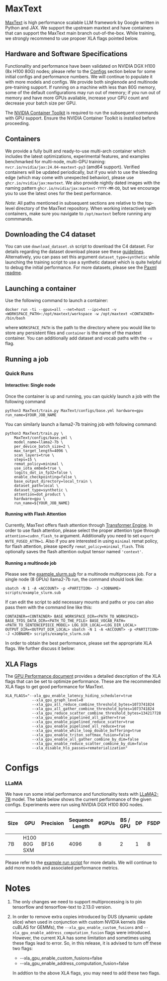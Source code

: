 # MaxText
[MaxText](https://github.com/google/maxtext) is high performance scalable LLM framework by Google written in Python and JAX. We support the upstream maxtext and have containers that can support the MaxText main branch out-of-the-box. While training, we strongly recommend to use propoer XLA flags pointed below.

## Hardware and Software Specifications
Functionality and performance have been validated on NVIDIA DGX H100 (8x H100 80G) nodes; please refer to the [Configs](#configs) section below for some initial configs and performance numbers. We will continue to populate it with more models and configs. We provide both singlenode and multinode pre-training support. If running on a machine with less than 80G memory, some of the default configurations may run out of memory; if you run out of memory and have more GPUs available, increase your GPU count and decrease your batch size per GPU.

The [NVIDIA Container Toolkit](https://github.com/NVIDIA/nvidia-container-toolkit) is required to run the subsequent commands with GPU support. Ensure the NVIDIA Container Toolkit is installed before proceeding.

## Containers
We provide a fully built and ready-to-use multi-arch container which includes the latest optimizations, experimental features, and examples benchmarked for multi-node, multi-GPU training: `nvcr.io/nvidia/jax:24.04-maxtext-py3` (amd64 support). Verified containers will be updated periodically, but if you wish to use the bleeding edge (which may come with unexpected behavior), please use `ghcr.io/nvidia/jax:maxtext`. We also provide nightly dated images with the naming pattern `ghcr.io/nvidia/jax:maxtext-YYYY-MM-DD`, but we encourage you to use the latest ones for the best performance.

*Note*: All paths mentioned in subsequent sections are relative to the top-level directory of the MaxText repository. When working interactively with containers, make sure you navigate to `/opt/maxtext` before running any commmands.

## Downloading the C4 dataset
You can use `download_dataset.sh` script to download the C4 dataset. For details regarding the dataset download please see these [guidelines](https://github.com/google/maxtext/blob/main/getting_started/First_run.md). Alternatively, you can pass set this argument `dataset_type=synthetic` while launching the training script to use a synthetic dataset which is quite helpful to debug the initial performance. For more datasets, please see the [Paxml readme](https://github.com/NVIDIA/JAX-Toolbox/blob/main/rosetta/rosetta/projects/pax/README.md#downloading-the-pile-and-lambada-datasets).

## Launching a container
Use the following command to launch a container:
```
docker run -ti --gpus=all --net=host --ipc=host -v <WORKSPACE_PATH>:/opt/maxtext/workspace -w /opt/maxtext <CONTAINER> /bin/bash
```
where `WORKSPACE_PATH` is the path to the directory where you would like to store any persistent files and `container` is the name of the maxtext container. You can additionally add dataset and vocab paths with the `-v` flag.

## Running a job
### Quick Runs
#### Interactive: Single node
Once the container is up and running, you can quickly launch a job with the following command
```
python3 MaxText/train.py MaxText/configs/base.yml hardware=gpu run_name=$YOUR_JOB_NAME
```
You can similarly launch a llama2-7b training job with following command:
```
python3 MaxText/train.py \
    MaxText/configs/base.yml \
    model_name=llama2-7b \
    per_device_batch_size=2 \
    max_target_length=4096 \
    scan_layers=true \
    steps=15 \
    remat_policy=minimal \
    use_iota_embed=true \
    logits_dot_in_fp32=false \
    enable_checkpointing=false \
    base_output_directory=local_train \
    dataset_path=local \
    dataset_type=synthetic \
    attention=dot_product \
    hardware=gpu \
    run_name=${YOUR_JOB_NAME}
```

#### Running with Flash Attention
Currently, MaxText offers flash attention through [Transformer Engine](https://github.com/NVIDIA/TransformerEngine). In order to use flash attention, please select the proper attention type through `attention=cudnn_flash_te` argument. Additionally you need to set `export NVTE_FUSED_ATTN=1`. Also if you are interested in using `minimal` remat policy, for flash attention, please specify `remat_policy=minimal_flash`. This optionally saves the flash attention output tensor named `'context'`.

#### Running a multinode job
Please see the [example_slurm.sub](scripts/example_slurm.sub) for a multinode multiprocess job. For a single node (8 GPUs) llama2-7b run, the command should look like:
```
sbatch -N 1 -A <ACCOUNT> -p <PARTITION> -J <JOBNAME> scripts/example_slurm.sub
```
If can edit the script to add necessary mounts and paths or you can also pass them with the command line like this:
```
CONTAINER=<CONTAINER> BASE_WORKSPACE_DIR=<PATH_TO_WORKSPACE> BASE_TFDS_DATA_DIR=<PATH_TO_THE_PILE> BASE_VOCAB_PATH=<PATH_TO_SENTENCEPIECE_MODEL> LOG_DIR_LOCAL=<LOG_DIR_LOCAL> OUTPUT_DIR=<OUTPUT_DIR_LOCAL> sbatch -N 1 -A <ACCOUNT> -p <PARTITION> -J <JOBNAME> scripts/example_slurm.sub
```
In order to obtain the best performance, please set the appropriate XLA flags. We further discuss it below:

## XLA Flags
The [GPU Performance document](../../../docs/GPU_performance.md) provides a detailed description of the XLA flags that can be set to optimize performance. These are the recommended XLA flags to get good performance for MaxText.

```
XLA_FLAGS="--xla_gpu_enable_latency_hiding_scheduler=true 
            --xla_gpu_graph_level=0
            --xla_gpu_all_reduce_combine_threshold_bytes=1073741824 
            --xla_gpu_all_gather_combine_threshold_bytes=1073741824 
            --xla_gpu_reduce_scatter_combine_threshold_bytes=134217728
            --xla_gpu_enable_pipelined_all_gather=true 
            --xla_gpu_enable_pipelined_reduce_scatter=true 
            --xla_gpu_enable_pipelined_all_reduce=true 
            --xla_gpu_enable_while_loop_double_buffering=true
            --xla_gpu_enable_triton_softmax_fusion=false 
            --xla_gpu_enable_all_gather_combine_by_dim=false 
            --xla_gpu_enable_reduce_scatter_combine_by_dim=false 
            --xla_disable_hlo_passes=rematerialization"
```

# Configs
### LLaMA
We have run some intial performance and functionality tests with [LLaMA2-7B](https://ai.meta.com/research/publications/llama-2-open-foundation-and-fine-tuned-chat-models/) model. The table below shows the current performance of the given configs. Experiments were run using NVIDIA DGX H100 80G nodes.

| Size |     GPU      | Precision | Sequence Length | #GPUs | BS / GPU | DP | FSDP | TP | GBS | Attention | Remat Policy | Scan | Step Time (s) | Sequences/Sec |
| ---- | ------------ | --------- | --------------- | ----- | -------- | -- | ---- | -- | --- | --------- | ------------ | ---- | ------------- | ------------- |
| 7B   | H100 80G SXM | BF16      | 4096            | 8     | 2        | 1  | 8    | 1  | 16  | Flash     | minimal_flash| Off  | 0.721         | 22.19         |

Please refer to the [example run script](scripts/example_slurm.sub) for more details. We will continue to add more models and associated performance metrics.

# Notes
1. The only changes we need to support multiprocessing is to pin tensorflow and tensorflow-text to 2.13.0 version.
2. In order to remove extra copies introduced by DUS (dynamic update slice) when used in conjunction with custom NVIDIA kernels (like cuBLAS for GEMMs), the `--xla_gpu_enable_custom_fusions` and `--xla_gpu_enable_address_computation_fusion` flags were introduced. However, the current XLA has some limitation and sometimes using these flags lead to error. So, in this release, it is advised to turn off these two flags:
    - --xla_gpu_enable_custom_fusions=false
    - --xla_gpu_enable_address_computation_fusion=false

    In addtion to the above XLA flags, you may need to add these two flags.